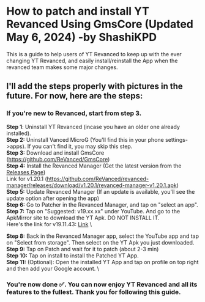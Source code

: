 # How to patch and install YT Revanced Using GmsCore (Updated May 6, 2024) -by ShashiKPD
This is a guide to help users of YT Revanced to keep up with the ever changing YT Revanced, and easily install/reinstall the App when the revanced team makes some major changes.

## I'll add the steps properly with pictures in the future. For now, here are the steps:
### If you're new to Revanced, start from step 3.

**Step 1**: Uninstall YT Revanced (incase you have an older one already installed). \
**Step 2:** Uninstall Vanced MicroG (You'll find this in your phone settings->apps). If you can't find it, you may skip this step. \
**Step 3:** Download and install GmsCore (https://github.com/ReVanced/GmsCore) \
**Step 4:** Install the Revanced Manager (Get the latest version from the [Releases Page](https://github.com/ReVanced/revanced-manager/releases/)) \
Link for v1.20.1 (https://github.com/ReVanced/revanced-manager/releases/download/v1.20.1/revanced-manager-v1.20.1.apk) \
**Step 5:** Update Revanced Manager (If an update is available, you'll see the update option after opening the app) \
**Step 6:** Go to Patcher in the Revanced Manager, and tap on "select an app". \
**Step 7:** Tap on "Suggested: v19.xx.xx" under YouTube. And go to the ApkMirror site to download the YT Apk. DO NOT INSTALL IT. \
Here's the link for v19.11.43: [Link](https://www.apkmirror.com/apk/google-inc/youtube/youtube-19-11-43-release/youtube-19-11-43-android-apk-download/download/?key=76dcf3fa0d193ed179c12fb34cbb63b28753bc50&forcebaseapk=true) \

**Step 8:** Back in the Revanced Manager app, select the YouTube app and tap on "Select from storage". Then select on the YT Apk you just downloaded. \
**Step 9:** Tap on Patch and wait for it to patch (about 2-3 min)  \
**Step 10:** Tap on install to install the Patched YT App. \
**Step 11:** (Optional): Open the installed YT App and tap on profile on top right and then add your Google account. \

### You're now done ✅. You can now enjoy YT Revanced and all its features to the fullest. Thank you for following this guide.
